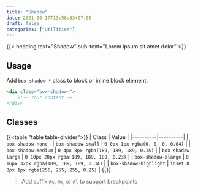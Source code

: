 ```yaml
---
title: "Shadow"
date: 2021-06-17T13:58:33+07:00
draft: false
categories: ["Utilities"]
---
```


{{< heading text="Shadow" sub-text="Lorem ipsum sit amet dolor" >}}

## Usage

Add `box-shadow-*` class to block or inline block element.

``` html
<div class="box-shadow-">
    <!-- Your content ->
</div>
```

## Classes

{{<table "table table-divider">}}
| Class | Value |
|----------|----------|
| `box-shadow-none` |
| `box-shadow-small` | `0 0px 1px rgba(0, 0, 0, 0.04)` |
| `box-shadow-medium` | `0 4px 8px rgba(189, 189, 189, 0.15)` |
| `box-shadow-large` | `0 10px 20px rgba(189, 189, 189, 0.23)` |
| `box-shadow-xlarge` | `0 16px 32px rgba(189, 189, 189, 0.34)` |
| `box-shadow-highlight` | `inset 0 0px 1px rgba(255, 255, 255, 0.25)` |
{{</table>}}

> Add suffix `@s`, `@m`, or `@l` to support breakpoints